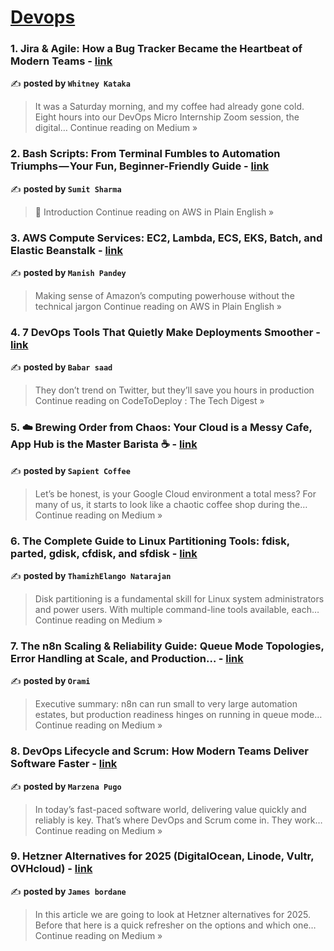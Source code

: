 
<h1><a href=https://medium.com/tag/devops/recommended target="_blank" rel="noopener noreferrer">Devops</a></h1>
<h3>1. Jira & Agile: How a Bug Tracker Became the Heartbeat of Modern Teams - <a href="https://medium.com/@katakawhitney4/jira-agile-how-a-bug-tracker-became-the-heartbeat-of-modern-teams-bef4838cef00?source=rss------devops-5" target="_blank" rel="noopener noreferrer">link</a></h3>

✍️ **posted by `Whitney Kataka`**

<blockquote>It was a Saturday morning, and my coffee had already gone cold. Eight hours into our DevOps Micro Internship Zoom session, the digital…
Continue reading on Medium »</blockquote>

<h3>2. Bash Scripts: From Terminal Fumbles to Automation Triumphs — Your Fun, Beginner-Friendly Guide - <a href="https://aws.plainenglish.io/bash-scripts-from-terminal-fumbles-to-automation-triumphs-your-fun-beginner-friendly-guide-9a9b0bd6d015?source=rss------devops-5" target="_blank" rel="noopener noreferrer">link</a></h3>

✍️ **posted by `Sumit Sharma`**

<blockquote>👋 Introduction
Continue reading on AWS in Plain English »</blockquote>

<h3>3. AWS Compute Services: EC2, Lambda, ECS, EKS, Batch, and Elastic Beanstalk - <a href="https://aws.plainenglish.io/aws-compute-services-ec2-lambda-ecs-eks-batch-and-elastic-beanstalk-51a45fd4fd2c?source=rss------devops-5" target="_blank" rel="noopener noreferrer">link</a></h3>

✍️ **posted by `Manish Pandey`**

<blockquote>Making sense of Amazon’s computing powerhouse without the technical jargon
Continue reading on AWS in Plain English »</blockquote>

<h3>4. 7 DevOps Tools That Quietly Make Deployments Smoother - <a href="https://medium.com/codetodeploy/7-devops-tools-that-quietly-make-deployments-smoother-975a0acea9ea?source=rss------devops-5" target="_blank" rel="noopener noreferrer">link</a></h3>

✍️ **posted by `Babar saad`**

<blockquote>They don’t trend on Twitter, but they’ll save you hours in production
Continue reading on CodeToDeploy : The Tech Digest »</blockquote>

<h3>5. ☁️️ Brewing Order from Chaos: Your Cloud is a Messy Cafe, App Hub is the Master Barista ☕ - <a href="https://sapientcoffee.medium.com/%EF%B8%8F-%EF%B8%8F-brewing-order-from-chaos-your-cloud-is-a-messy-cafe-app-hub-is-the-master-barista-d2af6ec77006?source=rss------devops-5" target="_blank" rel="noopener noreferrer">link</a></h3>

✍️ **posted by `Sapient Coffee`**

<blockquote>Let’s be honest, is your Google Cloud environment a total mess? For many of us, it starts to look like a chaotic coffee shop during the…
Continue reading on Medium »</blockquote>

<h3>6. The Complete Guide to Linux Partitioning Tools: fdisk, parted, gdisk, cfdisk, and sfdisk - <a href="https://thamizhelango.medium.com/the-complete-guide-to-linux-partitioning-tools-fdisk-parted-gdisk-cfdisk-and-sfdisk-48f122843ce1?source=rss------devops-5" target="_blank" rel="noopener noreferrer">link</a></h3>

✍️ **posted by `ThamizhElango Natarajan`**

<blockquote>Disk partitioning is a fundamental skill for Linux system administrators and power users. With multiple command-line tools available, each…
Continue reading on Medium »</blockquote>

<h3>7. The n8n Scaling & Reliability Guide: Queue Mode Topologies, Error Handling at Scale, and Production… - <a href="https://medium.com/@orami98/the-n8n-scaling-reliability-guide-queue-mode-topologies-error-handling-at-scale-and-production-9f33b13d2be8?source=rss------devops-5" target="_blank" rel="noopener noreferrer">link</a></h3>

✍️ **posted by `Orami`**

<blockquote>Executive summary: n8n can run small to very large automation estates, but production readiness hinges on running in queue mode…
Continue reading on Medium »</blockquote>

<h3>8. DevOps Lifecycle and Scrum: How Modern Teams Deliver Software Faster - <a href="https://medium.com/@maz.pugo/devops-lifecycle-and-scrum-how-modern-teams-deliver-software-faster-f2f8fb0fa9a4?source=rss------devops-5" target="_blank" rel="noopener noreferrer">link</a></h3>

✍️ **posted by `Marzena Pugo`**

<blockquote>In today’s fast-paced software world, delivering value quickly and reliably is key. That’s where DevOps and Scrum come in. They work…
Continue reading on Medium »</blockquote>

<h3>9. Hetzner Alternatives for 2025 (DigitalOcean, Linode, Vultr, OVHcloud) - <a href="https://medium.com/@jamesbordane57/hetzner-alternatives-for-2025-digitalocean-linode-vultr-ovhcloud-4cf3df87ee8b?source=rss------devops-5" target="_blank" rel="noopener noreferrer">link</a></h3>

✍️ **posted by `James bordane`**

<blockquote>In this article we are going to look at Hetzner alternatives for 2025. Before that here is a quick refresher on the options and which one…
Continue reading on Medium »</blockquote>

